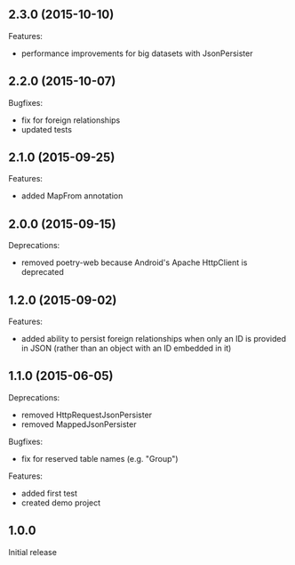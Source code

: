 ## 2.3.0 (2015-10-10)

Features:
 - performance improvements for big datasets with JsonPersister

## 2.2.0 (2015-10-07)

Bugfixes:
 - fix for foreign relationships
 - updated tests

## 2.1.0 (2015-09-25)

Features:
 - added MapFrom annotation
 
## 2.0.0 (2015-09-15)

Deprecations:
 - removed poetry-web because Android's Apache HttpClient is deprecated

## 1.2.0 (2015-09-02)

Features:
 - added ability to persist foreign relationships when only an ID is provided in JSON
   (rather than an object with an ID embedded in it)

## 1.1.0 (2015-06-05)

Deprecations:
  - removed HttpRequestJsonPersister
  - removed MappedJsonPersister

Bugfixes:
  - fix for reserved table names (e.g. "Group")

Features:
  - added first test
  - created demo project

## 1.0.0

Initial release